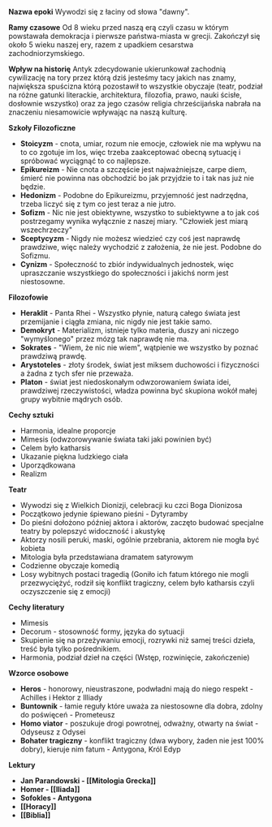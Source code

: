 **Nazwa epoki**
Wywodzi się z łaciny od słowa "dawny".

**Ramy czasowe**
Od 8 wieku przed naszą erą czyli czasu w którym powstawała demokracja i pierwsze państwa-miasta w grecji.
Zakończył się około 5 wieku naszej ery, razem z upadkiem cesarstwa zachodniorzymskiego.

**Wpływ na historię**
Antyk zdecydowanie ukierunkował zachodnią cywilizację na tory przez którą dziś jesteśmy tacy jakich nas znamy, największa spuścizna którą pozostawił to wszystkie obyczaje (teatr, podział na różne gatunki literackie, architektura, filozofia, prawo, nauki ścisłe, dosłownie wszystko) oraz za jego czasów religia chrześcijańska nabrała na znaczeniu niesamowicie wpływając na naszą kulturę.

**Szkoły Filozoficzne**
- **Stoicyzm** - cnota, umiar, rozum nie emocje, człowiek nie ma wpływu na to co zgotuje im los, więc trzeba zaakceptować obecną sytuację i spróbować wyciągnąć to co najlepsze.
- **Epikureizm** - Nie cnota a szczęście jest najważniejsze, carpe diem, śmierć nie powinna nas obchodzić bo jak przyjdzie to i tak nas już nie będzie.
- **Hedonizm** - Podobne do Epikureizmu, przyjemność jest nadrzędna, trzeba liczyć się z tym co jest teraz a nie jutro.
- **Sofizm** - Nic nie jest obiektywne, wszystko to subiektywne a to jak coś postrzegamy wynika wyłącznie z naszej miary. "Człowiek jest miarą wszechrzeczy"
- **Sceptycyzm** - Nigdy nie możesz wiedzieć czy coś jest naprawdę prawdziwe, więc należy wychodzić z założenia, że nie jest. Podobne do Sofizmu.
- **Cynizm** - Społeczność to zbiór indywidualnych jednostek, więc upraszczanie wszystkiego do społeczności i jakichś norm jest niestosowne.

**Filozofowie**
- **Heraklit** - Panta Rhei - Wszystko płynie, naturą całego świata jest przemijanie i ciągła zmiana, nic nigdy nie jest takie samo.
- **Demokryt** - Materializm, istnieje tylko materia, duszy ani niczego "wymyślonego" przez mózg tak naprawdę nie ma.
- **Sokrates** - "Wiem, że nic nie wiem", wątpienie we wszystko by poznać prawdziwą prawdę.
- **Arystoteles** - złoty środek, świat jest miksem duchowości i fizyczności a żadna z tych sfer nie przeważa.
- **Platon** - świat jest niedoskonałym odwzorowaniem świata idei, prawdziwej rzeczywistości, władza powinna być skupiona wokół małej grupy wybitnie mądrych osób.

**Cechy sztuki**
- Harmonia, idealne proporcje
- Mimesis (odwzorowywanie świata taki jaki powinien być)
- Celem było katharsis
- Ukazanie piękna ludzkiego ciała
- Uporządkowana
- Realizm

**Teatr**
- Wywodzi się z Wielkich Dionizji, celebracji ku czci Boga Dionizosa
- Początkowo jedynie śpiewano pieśni - Dytyramby
- Do pieśni dołożono później aktora i aktorów, zaczęto budować specjalne teatry by polepszyć widoczność i akustykę
- Aktorzy nosili peruki, maski, ogólnie przebrania, aktorem nie mogła być kobieta
- Mitologia była przedstawiana dramatem satyrowym
- Codzienne obyczaje komedią
- Losy wybitnych postaci tragedią (Goniło ich fatum którego nie mogli przezwyciężyć, rodził się konflikt tragiczny, celem było katharsis czyli oczyszczenie się z emocji)

**Cechy literatury**
- Mimesis
- Decorum - stosowność formy, języka do sytuacji
- Skupienie się na przeżywaniu emocji, rozrywki niż samej treści dzieła, treść była tylko pośrednikiem.
- Harmonia, podział dzieł na części (Wstęp, rozwinięcie, zakończenie)

**Wzorce osobowe**

- **Heros** - honorowy, nieustraszone, podwładni mają do niego respekt - Achilles i Hektor z Illiady
- **Buntownik** - łamie reguły które uważa za niestosowne dla dobra, zdolny do poświęceń - Prometeusz
- **Homo viator** - poszukuje drogi powrotnej, odważny, otwarty na świat - Odyseusz z Odysei
- **Bohater tragiczny** - konflikt tragiczny (dwa wybory, żaden nie jest 100% dobry), kieruje nim fatum - Antygona, Król Edyp

**Lektury**
- **Jan Parandowski - [[Mitologia Grecka]]**
- **Homer - [[Iliada]]**
- **Sofokles - Antygona**
- **[[Horacy]]**
- **[[Biblia]]**
